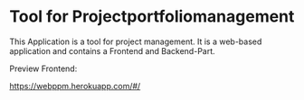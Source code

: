 # Tool for Projectportfoliomanagement

This Application is a tool for project management. It is a web-based application and contains a Frontend and Backend-Part.

Preview Frontend:

https://webppm.herokuapp.com/#/
